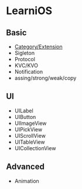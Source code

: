 # LearniOS

## Basic

* [Category/Extension](https://github.com/fengzhihao123/LearniOS/blob/master/Basic/Category:Extension.md)
* Sigleton
* Protocol
* KVC/KVO
* Notification
* assing/strong/weak/copy

## UI
* UILabel
* UIButton
* UIImageView
* UIPickView
* UIScrollView
* UITableView
* UICollectionView

## Advanced
* Animation
